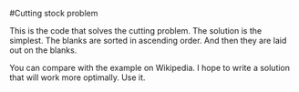 #Cutting stock problem

This is the code that solves the cutting problem.
The solution is the simplest.
The blanks are sorted in ascending order.
And then they are laid out on the blanks.

You can compare with the example on Wikipedia.
I hope to write a solution that will work more optimally.
Use it.

